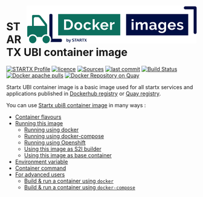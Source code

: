 <img align="right" src="https://raw.githubusercontent.com/startxfr/docker-images/ubi8/.gitlab/img/logo-small.svg?sanitize=true">

# STARTX UBI container image

[![STARTX Profile](https://img.shields.io/badge/provider-startx-green.svg)](https://github.com/startxfr) [![licence](https://img.shields.io/github/license/startxfr/docker-images.svg)](https://gitlab.com/startx1/containers) [![Sources](https://img.shields.io/badge/startx-docker--images-blue.svg)](https://gitlab.com/startx1/containers/tree/ubi8/OS/)
[![last commit](https://img.shields.io/github/last-commit/startxfr/docker-images.svg)](https://gitlab.com/startx1/containers) [![Build Status](https://travis-ci.org/startxfr/docker-images.svg?branch=ubi8)](https://travis-ci.org/startxfr/docker-images) [![Docker apache pulls](https://img.shields.io/docker/pulls/startx/fedora)](https://hub.docker.com/r/startx/fedora) [![Docker Repository on Quay](https://quay.io/repository/startx/fedora/status "Docker Repository on Quay")](https://quay.io/repository/startx/fedora)

Startx UBI container image is a basic image used for all startx services and applications published in
[Dockerhub registry](https://hub.docker.com/u/startx) or [Quay registry](https://quay.io/startx).

You can use [Startx ubi8 container image](https://docker-images.readthedocs.io/en/latest/OS/ubi8) in many ways :

- [Container flavours](https://docker-images.readthedocs.io/en/latest/OS/ubi8#container-flavours)
- [Running this image](https://docker-images.readthedocs.io/en/latest/OS/ubi8#running-this-image)
  - [Running using docker](https://docker-images.readthedocs.io/en/latest/OS/ubi8#running-using-docker)
  - [Running using docker-compose](https://docker-images.readthedocs.io/en/latest/OS/ubi8#running-using-docker-compose)
  - [Running using Openshift](https://docker-images.readthedocs.io/en/latest/OS/ubi8#running-using-openshift)
  - [Using this image as S2I builder](https://docker-images.readthedocs.io/en/latest/OS/ubi8#using-this-image-as-s2i-builder)
  - [Using this image as base container](https://docker-images.readthedocs.io/en/latest/OS/ubi8#using-this-image-as-base-container)
- [Environment variable](https://docker-images.readthedocs.io/en/latest/OS/ubi8#environment-variable)
- [Container command](https://docker-images.readthedocs.io/en/latest/OS/ubi8#container-command)
- [For advanced users](https://docker-images.readthedocs.io/en/latest/OS/ubi8#for-advanced-users)
  - [Build & run a container using `docker`](https://docker-images.readthedocs.io/en/latest/OS/ubi8#build--run-a-container-using-docker)
  - [Build & run a container using `docker-compose`](https://docker-images.readthedocs.io/en/latest/OS/ubi8#build--run-a-container-using-docker-compose)
